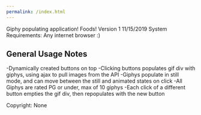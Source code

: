 ```yaml
---
permalink: /index.html
---
```


Giphy populating application! Foods!
Version 1
11/15/2019
System Requirements: Any internet browser :)

General Usage Notes
--------------------

-Dynamically created buttons on top
-Clicking buttons populates gif div with giphys, using ajax to pull images from the API
-Giphys populate in still mode, and can move between the still and animated states on click
-All Giphys are rated PG or under, max of 10 giphys
-Each click of a different button empties the gif div, then repopulates with the new button

Copyright: None
